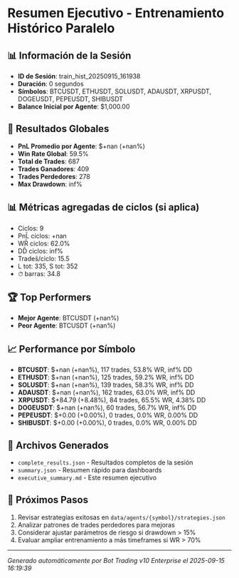 # Resumen Ejecutivo - Entrenamiento Histórico Paralelo

## 📊 Información de la Sesión
- **ID de Sesión**: train_hist_20250915_161938
- **Duración**: 0 segundos
- **Símbolos**: BTCUSDT, ETHUSDT, SOLUSDT, ADAUSDT, XRPUSDT, DOGEUSDT, PEPEUSDT, SHIBUSDT
- **Balance Inicial por Agente**: $1,000.00

## 🎯 Resultados Globales
- **PnL Promedio por Agente**: $+nan (+nan%)
- **Win Rate Global**: 59.5%
- **Total de Trades**: 687
- **Trades Ganadores**: 409
- **Trades Perdedores**: 278
- **Max Drawdown**: inf%

## 📊 Métricas agregadas de ciclos (si aplica)
- Ciclos: 9
- PnL̄ ciclos: +nan
- WR̄ ciclos: 62.0%
- DD̄ ciclos: inf%
- Trades̄/ciclo: 15.5
- L tot: 335, S tot: 352
- ⏱̄ barras: 34.8


## 🏆 Top Performers
- **Mejor Agente**: BTCUSDT (+nan%)
- **Peor Agente**: BTCUSDT (+nan%)

## 📈 Performance por Símbolo
- **BTCUSDT**: $+nan (+nan%), 117 trades, 53.8% WR, inf% DD
- **ETHUSDT**: $+nan (+nan%), 125 trades, 59.2% WR, inf% DD
- **SOLUSDT**: $+nan (+nan%), 139 trades, 58.3% WR, inf% DD
- **ADAUSDT**: $+nan (+nan%), 162 trades, 63.0% WR, inf% DD
- **XRPUSDT**: $+84.79 (+8.48%), 84 trades, 65.5% WR, 4.38% DD
- **DOGEUSDT**: $+nan (+nan%), 60 trades, 56.7% WR, inf% DD
- **PEPEUSDT**: $+0.00 (+0.00%), 0 trades, 0.0% WR, 0.00% DD
- **SHIBUSDT**: $+0.00 (+0.00%), 0 trades, 0.0% WR, 0.00% DD

## 📁 Archivos Generados
- `complete_results.json` - Resultados completos de la sesión
- `summary.json` - Resumen rápido para dashboards
- `executive_summary.md` - Este resumen ejecutivo

## 🎯 Próximos Pasos
1. Revisar estrategias exitosas en `data/agents/{symbol}/strategies.json`
2. Analizar patrones de trades perdedores para mejoras
3. Considerar ajustar parámetros de riesgo si drawdown > 15%
4. Evaluar ampliar entrenamiento a más timeframes si WR > 70%

---
*Generado automáticamente por Bot Trading v10 Enterprise el 2025-09-15 16:19:39*
